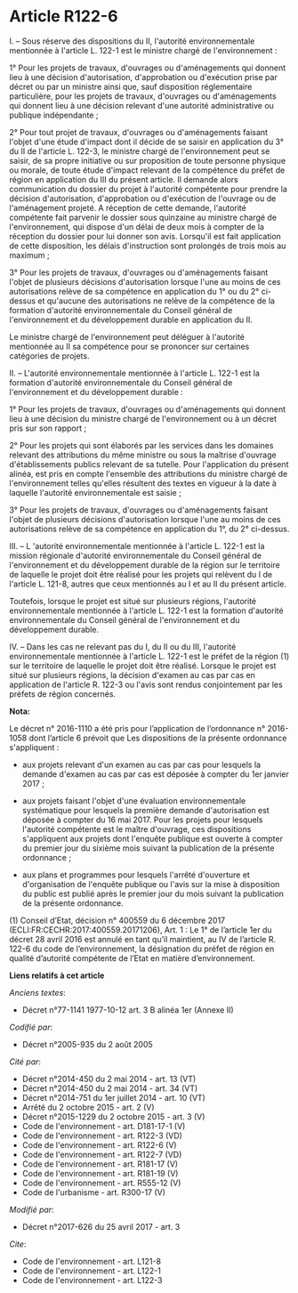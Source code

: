 # Article R122-6

I. – Sous réserve des dispositions du II, l'autorité environnementale mentionnée à l'article L. 122-1 est le ministre chargé
de l'environnement :

1° Pour les projets de travaux, d'ouvrages ou d'aménagements qui donnent lieu à une décision d'autorisation, d'approbation ou
d'exécution prise par décret ou par un ministre ainsi que, sauf disposition réglementaire particulière, pour les projets de
travaux, d'ouvrages ou d'aménagements qui donnent lieu à une décision relevant d'une autorité administrative ou publique
indépendante ;

2° Pour tout projet de travaux, d'ouvrages ou d'aménagements faisant l'objet d'une étude d'impact dont il décide de se saisir
en application du 3° du II de l'article L. 122-3, le ministre chargé de l'environnement peut se saisir, de sa propre
initiative ou sur proposition de toute personne physique ou morale, de toute étude d'impact relevant de la compétence du
préfet de région en application du III du présent article. Il demande alors communication du dossier du projet à l'autorité
compétente pour prendre la décision d'autorisation, d'approbation ou d'exécution de l'ouvrage ou de l'aménagement projeté. A
réception de cette demande, l'autorité compétente fait parvenir le dossier sous quinzaine au ministre chargé de
l'environnement, qui dispose d'un délai de deux mois à compter de la réception du dossier pour lui donner son avis. Lorsqu'il
est fait application de cette disposition, les délais d'instruction sont prolongés de trois mois au maximum ;

3° Pour les projets de travaux, d'ouvrages ou d'aménagements faisant l'objet de plusieurs décisions d'autorisation lorsque
l'une au moins de ces autorisations relève de sa compétence en application du 1° ou du 2° ci-dessus et qu'aucune des
autorisations ne relève de la compétence de la formation d'autorité environnementale du Conseil général de l'environnement et
du développement durable en application du II.

Le ministre chargé de l'environnement peut déléguer à l'autorité mentionnée au II sa compétence pour se prononcer sur
certaines catégories de projets.

II. – L'autorité environnementale mentionnée à l'article L. 122-1 est la formation d'autorité environnementale du Conseil
général de l'environnement et du développement durable :

1° Pour les projets de travaux, d'ouvrages ou d'aménagements qui donnent lieu à une décision du ministre chargé de
l'environnement ou à un décret pris sur son rapport ;

2° Pour les projets qui sont élaborés par les services dans les domaines relevant des attributions du même ministre ou sous
la maîtrise d'ouvrage d'établissements publics relevant de sa tutelle. Pour l'application du présent alinéa, est pris en
compte l'ensemble des attributions du ministre chargé de l'environnement telles qu'elles résultent des textes en vigueur à la
date à laquelle l'autorité environnementale est saisie ;

3° Pour les projets de travaux, d'ouvrages ou d'aménagements faisant l'objet de plusieurs décisions d'autorisation lorsque
l'une au moins de ces autorisations relève de sa compétence en application du 1°, du 2° ci-dessus.

III. – L 'autorité environnementale mentionnée à l'article L. 122-1 est la mission régionale d'autorité environnementale du
Conseil général de l'environnement et du développement durable de la région sur le territoire de laquelle le projet doit être
réalisé pour les projets qui relèvent du I de l'article L. 121-8, autres que ceux mentionnés au I et au II du présent
article.

Toutefois, lorsque le projet est situé sur plusieurs régions, l'autorité environnementale mentionnée à l'article L. 122-1 est
la formation d'autorité environnementale du Conseil général de l'environnement et du développement durable.

IV. – Dans les cas ne relevant pas du I, du II ou du III, l'autorité environnementale mentionnée à l'article L. 122-1 est le
préfet de la région (1) sur le territoire de laquelle le projet doit être réalisé. Lorsque le projet est situé sur plusieurs
régions, la décision d'examen au cas par cas en application de l'article R. 122-3 ou l'avis sont rendus conjointement par les
préfets de région concernés.

**Nota:**

Le décret n° 2016-1110 a été pris pour l’application de l’ordonnance n° 2016-1058 dont l’article 6 prévoit que Les
dispositions de la présente ordonnance s'appliquent :

- aux projets relevant d'un examen au cas par cas pour lesquels la demande d'examen au cas par cas est déposée à compter du
1er janvier 2017 ;

- aux projets faisant l'objet d'une évaluation environnementale systématique pour lesquels la première demande d'autorisation
est déposée à compter du 16 mai 2017. Pour les projets pour lesquels l'autorité compétente est le maître d'ouvrage, ces
dispositions s'appliquent aux projets dont l'enquête publique est ouverte à compter du premier jour du sixième mois suivant
la publication de la présente ordonnance ;

- aux plans et programmes pour lesquels l'arrêté d'ouverture et d'organisation de l'enquête publique ou l'avis sur la mise à
disposition du public est publié après le premier jour du mois suivant la publication de la présente ordonnance. 

(1) Conseil d’Etat, décision n° 400559 du 6 décembre 2017 (ECLI:FR:CECHR:2017:400559.20171206), Art. 1 : Le 1° de l’article
1er du décret 28 avril 2016 est annulé en tant qu’il maintient, au IV de l’article R. 122-6 du code de l’environnement, la
désignation du préfet de région en qualité d’autorité compétente de l’Etat en matière d’environnement.

**Liens relatifs à cet article**

_Anciens textes_:

  - Décret n°77-1141 1977-10-12 art. 3 B alinéa 1er (Annexe II)

_Codifié par_:

  - Décret n°2005-935 du 2 août 2005

_Cité par_:

  - Décret n°2014-450 du 2 mai 2014 - art. 13 (VT)
  - Décret n°2014-450 du 2 mai 2014 - art. 34 (VT)
  - Décret n°2014-751 du 1er juillet 2014 - art. 10 (VT)
  - Arrêté du 2 octobre 2015 - art. 2 (V)
  - Décret n°2015-1229 du 2 octobre 2015 - art. 3 (V)
  - Code de l'environnement - art. D181-17-1 (V)
  - Code de l'environnement - art. R122-3 (VD)
  - Code de l'environnement - art. R122-6 (V)
  - Code de l'environnement - art. R122-7 (VD)
  - Code de l'environnement - art. R181-17 (V)
  - Code de l'environnement - art. R181-19 (V)
  - Code de l'environnement - art. R555-12 (V)
  - Code de l'urbanisme - art. R300-17 (V)

_Modifié par_:

  - Décret n°2017-626 du 25 avril 2017 - art. 3

_Cite_:

  - Code de l'environnement - art. L121-8
  - Code de l'environnement - art. L122-1
  - Code de l'environnement - art. L122-3

